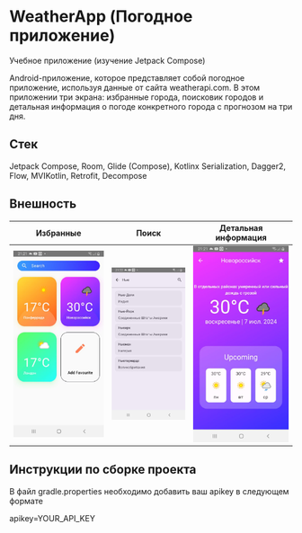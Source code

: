 # WeatherApp (Погодное приложение)
Учебное приложение (изучение Jetpack Compose)

Android-приложение, которое представляет собой погодное приложение, используя данные от сайта weatherapi.com. В этом приложении три экрана: избранные города, поисковик городов и детальная информация о погоде конкретного города с прогнозом на три дня.

Стек
-
Jetpack Compose, Room, Glide (Compose), Kotlinx Serialization, Dagger2, Flow, MVIKotlin, Retrofit, Decompose

Внешность
-

| Избранные | Поиск | Детальная информация |
|:-:|:-:|:-:|
|![alt text](images/Screenshot_1.jpg)|![alt text](images/Screenshot_2.jpg)|![alt text](images/Screenshot_3.jpg)|

## Инструкции по сборке проекта

В файл gradle.properties необходимо добавить ваш apikey в следующем формате

apikey=YOUR_API_KEY

